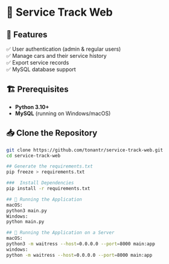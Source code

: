 # 🚗 Service Track Web

## 📌 Features  
✅ User authentication (admin & regular users)  
✅ Manage cars and their service history  
✅ Export service records  
✅ MySQL database support  

## 🏗 Prerequisites  
- **Python 3.10+**  
- **MySQL** (running on Windows/macOS)  

## 📥 Clone the Repository  
```sh
git clone https://github.com/tonantr/service-track-web.git
cd service-track-web

## Generate the requirements.txt
pip freeze > requirements.txt

###  Install Dependencies
pip install -r requirements.txt

## 🚀 Running the Application
macOS:
python3 main.py
Windows:
python main.py

## 🚀 Running the Application on a Server
macOS:
python3 -m waitress --host=0.0.0.0 --port=8000 main:app
windows:
python -m waitress --host=0.0.0.0 --port=8000 main:app